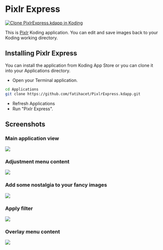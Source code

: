 # Pixlr Express 

[![Clone PixlrExpress.kdapp in Koding](http://kbutton.org/clone.png?v1380114418220)](http://kbutton.org/fatihacet/PixlrExpress.kdapp)

This is [Pixlr](http://pixlr.com/) Koding application. You can edit and save images back to your Koding working directory.

## Installing Pixlr Express

You can install the application from Koding App Store or you can clone it into your Applications directory.

- Open your Terminal application.

```bash
cd Applications
git clone https://github.com/fatihacet/PixlrExpress.kdapp.git
```
- Refresh Applications
- Run "Pixlr Express".


## Screenshots

### Main application view
![](https://raw.github.com/fatihacet/PixlrExpress.kdapp/master/resources/screenshots/1.png)

### Adjustment menu content
![](https://raw.github.com/fatihacet/PixlrExpress.kdapp/master/resources/screenshots/2.png)

### Add some nostalgia to your fancy images
![](https://raw.github.com/fatihacet/PixlrExpress.kdapp/master/resources/screenshots/3.png)

### Apply filter
![](https://raw.github.com/fatihacet/PixlrExpress.kdapp/master/resources/screenshots/4.png)

### Overlay menu content
![](https://raw.github.com/fatihacet/PixlrExpress.kdapp/master/resources/screenshots/5.png)